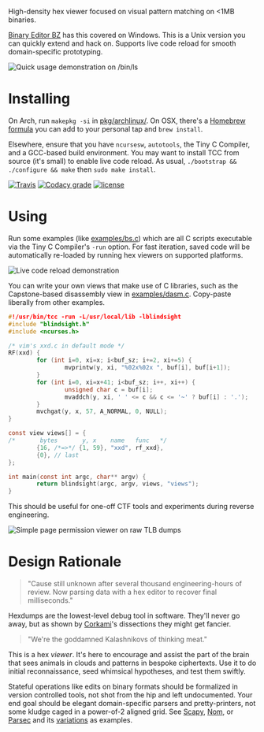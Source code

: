 High-density hex viewer focused on visual pattern matching on <1MB binaries.

[Binary Editor BZ](https://github.com/devil-tamachan/binaryeditorbz) has this
covered on Windows. This is a Unix version you can quickly extend and hack
on. Supports live code reload for smooth domain-specific prototyping.

![Quick usage demonstration on /bin/ls](https://i.imgur.com/lYa5KVX.png)

# Installing

On Arch, run `makepkg -si` in [pkg/archlinux/](pkg/archlinux/). On OSX, there's a [Homebrew formula](pkg/homebrew/blindsight.rb) you can add to your personal tap and `brew install`. 

Elsewhere, ensure that you have `ncursesw`, `autotools`, the Tiny C Compiler, and a GCC-based build environment. You may want to install TCC from source (it's small) to enable live code reload. As usual, `./bootstrap && ./configure && make` then `sudo make install`.

[![Travis](https://img.shields.io/travis/amtal/blindsight.svg)](https://travis-ci.org/amtal/blindsight) [![Codacy grade](https://img.shields.io/codacy/grade/e8b2d157ee3448f4ac050e586aa085c4.svg)](https://www.codacy.com/app/amtal/blindsight/dashboard) [![license](https://img.shields.io/github/license/amtal/blindsight.svg)](LICENSE)

# Using

Run some examples (like [examples/bs.c](examples/bs.c#L242)) which are all C
scripts executable via the Tiny C Compiler's `-run` option.  For fast
iteration, saved code will be automatically re-loaded by running hex viewers on
supported platforms. 

![Live code reload demonstration](https://i.imgur.com/XXob133.gif)

You can write your own views that make use of C libraries, such as the
Capstone-based disassembly view in [examples/dasm.c](examples/dasm.c).
Copy-paste liberally from other examples.


```c
#!/usr/bin/tcc -run -L/usr/local/lib -lblindsight
#include "blindsight.h"
#include <ncurses.h>

/* vim's xxd.c in default mode */
RF(xxd) {
        for (int i=0, xi=x; i<buf_sz; i+=2, xi+=5) {
                mvprintw(y, xi, "%02x%02x ", buf[i], buf[i+1]);
        }
        for (int i=0, xi=x+41; i<buf_sz; i++, xi++) {
                unsigned char c = buf[i];
                mvaddch(y, xi, ' ' <= c && c <= '~' ? buf[i] : '.');
        }
        mvchgat(y, x, 57, A_NORMAL, 0, NULL);
}

const view views[] = {
/*       bytes       y, x    name   func   */
        {16, /*=>*/ {1, 59}, "xxd", rf_xxd},
        {0}, // last
};

int main(const int argc, char** argv) {
        return blindsight(argc, argv, views, "views");
}
```

This should be useful for one-off CTF tools and experiments during reverse engineering.

![Simple page permission viewer on raw TLB dumps](https://i.imgur.com/hoLSY8z.gif)

# Design Rationale

> "Cause still unknown after several thousand engineering-hours of review. Now
> parsing data with a hex editor to recover final milliseconds."

Hexdumps are the lowest-level debug tool in software. They'll never go away,
but as shown by [Corkami](https://github.com/corkami/pics/tree/master/binary)'s
dissections they might get fancier.

> "We're the goddamned Kalashnikovs of thinking meat."

This is a hex *viewer*. It's here to encourage and assist the part of the brain
that sees animals in clouds and patterns in bespoke ciphertexts.  Use it to do
initial reconnaissance, seed whimsical hypotheses, and test them swiftly. 

Stateful operations like edits on binary formats should be formalized in
version controlled tools, not shot from the hip and left undocumented. Your end
goal should be elegant domain-specific parsers and pretty-printers, not some
kludge caged in a power-of-2 aligned grid. See [Scapy], [Nom], or [Parsec] and
its [variations] as examples.

[Scapy]: https://www.secdev.org/projects/scapy/
[Nom]: https://crates.io/crates/nom
[Parsec]: https://wiki.haskell.org/Parsec
[variations]: https://hackage.haskell.org/package/trifecta

